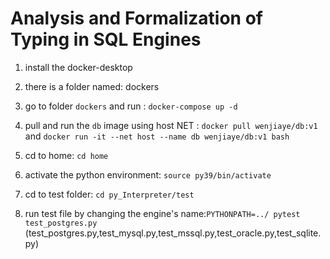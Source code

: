 # Analysis and Formalization of Typing in SQL Engines

1. install the docker-desktop

2. there is a folder named: dockers 

3. go to folder `dockers` and run : `docker-compose up -d`

4. pull and run the `db` image using host NET : `docker pull wenjiaye/db:v1` and `docker run -it --net host --name db wenjiaye/db:v1 bash`

5. cd to home: `cd home` 

6. activate the python environment: `source py39/bin/activate`

7. cd to test folder: `cd py_Interpreter/test`

8. run test file by changing the engine's name:`PYTHONPATH=../ pytest test_postgres.py` (test_postgres.py,test_mysql.py,test_mssql.py,test_oracle.py,test_sqlite.py)









